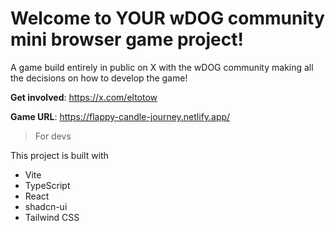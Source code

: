 # Welcome to YOUR wDOG community mini browser game project!
A game build entirely in public on X with the wDOG community making all the decisions on how to develop the game!

**Get involved**: https://x.com/eltotow 

**Game URL**: https://flappy-candle-journey.netlify.app/

>For devs

This project is built with
- Vite
- TypeScript
- React
- shadcn-ui
- Tailwind CSS


